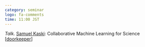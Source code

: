 ```yaml
---
category: seminar
logo: fa-comments
time: 11:00 JST
---
```


*Talk.*  [Samuel Kaski](https://people.aalto.fi/samuel.kaski): Collaborative Machine Learning for Science [[doorkeeper](https://c5dc59ed978213830355fc8978.doorkeeper.jp/events/162852)]


